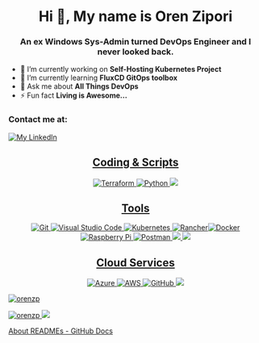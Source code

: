 <h1 align="center">Hi 👋, My name is Oren Zipori</h1>
<h3 align="center">An ex Windows Sys-Admin turned DevOps Engineer and I never looked back.</h3>


- 🔭 I’m currently working on **Self-Hosting Kubernetes Project**
- 🌱 I’m currently learning **FluxCD GitOps toolbox**
- 💬 Ask me about **All Things DevOps**
- ⚡ Fun fact **Living is Awesome...**

<h3 align="left"> Contact me at: </h3> <a href="https://linkedin.com/in/orenzipori" target="blank"><img alt="My LinkedIn" src="https://img.shields.io/badge/linkedin-%230077B5.svg?style=for-the-badge&logo=linkedin&logoColor=white"/> </p>

<p align="center"><h2 align="center">Coding & Scripts</h2>
<p align="center"><img alt="Terraform" src="https://img.shields.io/badge/terraform-%235835CC.svg?style=for-the-badge&logo=terraform&logoColor=white"/> <img alt="Python" src="https://img.shields.io/badge/python-%2314354C.svg?style=for-the-badge&logo=python&logoColor=white"/> <img src="https://img.shields.io/badge/Markdown-000000?style=for-the-badge&logo=markdown&logoColor=white"/> 

<p align="center"><h2 align="center">Tools</h2>
<p align="center"><img alt="Git" src="https://img.shields.io/badge/git-%23F05033.svg?style=for-the-badge&logo=git&logoColor=white"/>
 <img alt="Visual Studio Code" src="https://img.shields.io/badge/VisualStudioCode-0078d7.svg?style=for-the-badge&logo=visual-studio-code&logoColor=white"/> <img alt="Kubernetes" src="https://img.shields.io/badge/kubernetes-%23326ce5.svg?style=for-the-badge&logo=kubernetes&logoColor=white"/> <img alt="Rancher" src="https://img.shields.io/badge/rancher-%230075A8.svg?style=for-the-badge&logo=rancher&logoColor=white"/><img alt="Docker" src="https://img.shields.io/badge/docker-%230db7ed.svg?style=for-the-badge&logo=docker&logoColor=white"/>
<img alt="Raspberry Pi" src="https://img.shields.io/badge/-RaspberryPi-C51A4A?style=for-the-badge&logo=Raspberry-Pi"/> <img alt="Postman" src="https://img.shields.io/badge/Postman-FF6C37?style=for-the-badge&logo=postman&logoColor=red" /> <img src="https://img.shields.io/badge/GitKraken-179287?style=for-the-badge&logo=GitKraken&logoColor=white" /> <img src="https://img.shields.io/badge/VIM-%2311AB00.svg?&style=for-the-badge&logo=vim&logoColor=white"/>

<p align="center"><h2 align="center">Cloud Services</h2>
<p align="center"><img alt="Azure" src="https://img.shields.io/badge/microsoft%20azure-0089D6?style=for-the-badge&logo=microsoft-azure&logoColor=white"/> 
<img alt="AWS" src="https://img.shields.io/badge/Amazon AWS-{232F3E}?style=for-the-badge&logo=amazonaws&logoColor=white"/> <img alt="GitHub" src="https://img.shields.io/badge/github-%23121011.svg?style=for-the-badge&logo=github&logoColor=white"/> <img src="https://img.shields.io/badge/GitHub_Actions-2088FF?style=for-the-badge&logo=github-actions&logoColor=white"/>
</p>



<p> <img align="center" src="https://github-readme-stats.vercel.app/api?username=orenzp&show_icons=true&locale=en" alt="orenzp"/>

<p> <img src="https://komarev.com/ghpvc/?username=orenzp&label=Profile%20views&color=0e75b6&style=flat" alt="orenzp" /> <img src="https://img.shields.io/badge/Made%20with-Markdown-1f425f.svg" /> </p>

<!--
**orenzp/orenzp** is a ✨ _special_ ✨ repository because its `README.md` (this file) appears on your GitHub profile.

https://www.youtube.com/watch?v=n6d4KHSKqGk&t=0s
https://simpleicons.org/
https://github.com/badges/shields
https://shields.io/
https://github.com/abhisheknaiidu/awesome-github-profile-readme
https://github.com/Ileriayo/markdown-badges
https://github.com/marketplace/actions/github-activity-readme



Here are some ideas to get you started:

- 🔭 I’m currently working on ...
- 🌱 I’m currently learning ...
- 👯 I’m looking to collaborate on ...
- 🤔 I’m looking for help with ...
- 💬 Ask me about ...
- 📫 How to reach me: ...
- ⚡ Fun fact: ...
-->

[About READMEs - GitHub Docs](https://docs.github.com/en/github/creating-cloning-and-archiving-repositories/creating-a-repository-on-github/about-readmes)
